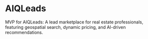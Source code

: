 # AIQLeads
MVP for AIQLeads: A lead marketplace for real estate professionals, featuring geospatial search, dynamic pricing, and AI-driven recommendations.
